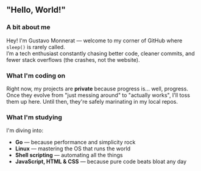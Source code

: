 ## "Hello, World!"

### A bit about me
Hey! I'm Gustavo Monnerat — welcome to my corner of GitHub where `sleep()` is rarely called.  
I’m a tech enthusiast constantly chasing better code, cleaner commits, and fewer stack overflows (the crashes, not the website).

### What I'm coding on
Right now, my projects are **private** because progress is... well, progress.  
Once they evolve from "just messing around" to "actually works", I'll toss them up here. Until then, they're safely marinating in my local repos.

### What I'm studying

I'm diving into:  
- **Go** — because performance and simplicity rock
- **Linux** — mastering the OS that runs the world
- **Shell scripting** — automating all the things
- **JavaScript, HTML & CSS** — because pure code beats bloat any day
